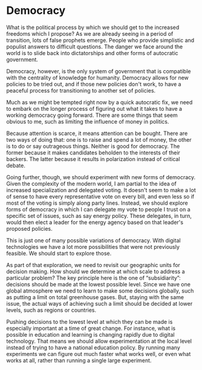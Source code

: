 # Democracy

What is the political process by which we should get to the increased freedoms which I propose? As we are already seeing in a period of transition, lots of false prophets emerge. People who provide simplistic and populist answers to difficult questions. The danger we face around the world is to slide back into dictatorships and other forms of autocratic government.

Democracy, however, is the only system of government that is compatible with the centrality of knowledge for humanity. Democracy allows for new policies to be tried out, and if those new policies don&apos;t work, to have a peaceful process for transitioning to another set of policies.

Much as we might be tempted right now by a quick autocratic fix, we need to embark on the longer process of figuring out what it takes to have a working democracy going forward. There are some things that seem obvious to me, such as limiting the influence of money in politics. 

Because attention is scarce, it means attention can be bought. There are two ways of doing that: one is to raise and spend a lot of money, the other is to do or say outrageous things. Neither is good for democracy. The former because it makes candidates beholden to the interests of their backers. The latter because it results in polarization instead of critical debate.

Going further, though, we should experiment with new forms of democracy. Given the complexity of the modern world, I am partial to the idea of increased specialization and delegated voting. It doesn&apos;t seem to make a lot of sense to have every representative vote on every bill, and even less so if most of the voting is simply along party lines. Instead, we should explore forms of democracy in which I can delegate my vote to people I trust on a specific set of issues, such as say energy policy. These delegates, in turn, would then elect a leader for the energy agency based on that leader&apos;s proposed policies.

This is just one of many possible variations of democracy. With digital technologies we have a lot more possibilities that were not previously feasible. We should start to explore those.

As part of that exploration, we need to revisit our geographic units for decision making. How should we determine at which scale to address a particular problem? The key principle here is the one of &ldquo;subsidiarity&rdquo;: decisions should be made at the lowest possible level. Since we have one global atmosphere we need to learn to make some decisions globally, such as putting a limit on total greenhouse gases. But, staying with the same issue, the actual ways of achieving such a limit should be decided at lower levels, such as regions or countries.

Pushing decisions to the lowest level at which they can be made is especially important at a time of great change. For instance, what is possible in education and learning is changing rapidly due to digital technology. That means we should allow experimentation at the local level instead of trying to have a national education policy. By running many experiments we can figure out much faster what works well, or even what works at all, rather than running a single large experiment.   
